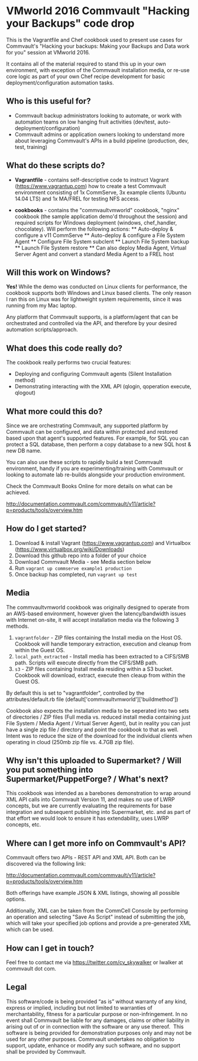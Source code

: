 # VMworld 2016 Commvault "Hacking your Backups" code drop

This is the Vagrantfile and Chef cookbook used to present use cases for Commvault's "Hacking your backups: Making your Backups and Data work for you" session at VMworld 2016.

It contains all of the material required to stand this up in your own environment, with exception of the Commvault installation media, or re-use core logic as part of your own Chef recipe development for basic deployment/configuration automation tasks.

## Who is this useful for?

* Commvault backup administrators looking to automate, or work with automation teams on low hanging fruit activities (dev/test, auto-deployment/configuration)
* Commvault admins or application owners looking to understand more about leveraging Commvault's APIs in a build pipeline (production, dev, test, training)


## What do these scripts do?

* **Vagrantfile** - contains self-descriptive code to instruct Vagrant (https://www.vagrantup.com) how to create a test Commvault environment consisting of 1x CommServe, 3x example clients (Ubuntu 14.04 LTS) and 1x MA/FREL for testing NFS access.

* **cookbooks** - contains the "commvaultvmworld" cookbook, "nginx" cookbook (the sample application demo'd throughout the session) and required scripts for Windows deployment (windows, chef_handler, chocolatey).   Will perform the following actions:
** Auto-deploy & configure a v11 CommServe
** Auto-deploy & configure a File System Agent
** Configure File System subclent
** Launch File System backup
** Launch File System restore
** Can also deploy Media Agent, Virtual Server Agent and convert a standard Media Agent to a FREL host


## Will this work on Windows?

**Yes!**  While the demo was conducted on Linux clients for performance, the cookbook supports both Windows and Linux based clients.  The only reason I ran this on Linux was for lightweight system requirements, since it was running from my Mac laptop.

Any platform that Commvault supports, is a platform/agent that can be orchestrated and controlled via the API, and therefore by your desired automation scripts/approach.


## What does this code really do?

The cookbook really performs two crucial features:

* Deploying and configuring Commvault agents (Silent Installation method)
* Demonstrating interacting with the XML API (qlogin, qoperation execute, qlogout)


## What more could this do?

Since we are orchestrating Commvault, any supported platform by Commvault can be configured, and data within protected and restored based upon that agent's supported features.  For example, for SQL you can protect a SQL database, then perform a copy database to a new SQL host & new DB name.

You can also use these scripts to rapidly build a test Commvault environment, handy if you are experimenting/training with Commvault or looking to automate lab re-builds alongside your production environment.

Check the Commvault Books Online for more details on what can be achieved.

http://documentation.commvault.com/commvault/v11/article?p=products/tools/overview.htm


## How do I get started?

1. Download & install Vagrant (https://www.vagrantup.com) and Virtualbox (https://www.virtualbox.org/wiki/Downloads)
2. Download this github repo into a folder of your choice
3. Download Commvault Media - see Media section below
4. Run `vagrant up commserve example1 production`
5. Once backup has completed, run `vagrant up test`


## Media

The commvaultvmworld cookbook was originally designed to operate from an AWS-based environment, however given the latency/bandwidth issues with Internet on-site, it will accept installation media via the following 3 methods.

1. `vagrantfolder` - ZIP files containing the Install media on the Host OS.  Cookbook will handle temporary extraction, execution and cleanup from within the Guest OS.
2. `local_path_extracted` - Install media has been extracted to a CIFS/SMB path.  Scripts will execute directly from the CIFS/SMB path.
3. `s3` - ZIP files containing Install media residing within a S3 bucket.  Cookbook will download, extract, execute then cleaup from within the Guest OS.

By default this is set to "vagrantfolder", controlled by the attributes/default.rb file (default['commvaultvmworld']['buildmethod'])

Cookbook also expects the installation media to be seperated into two sets of directories / ZIP files (Full media vs. reduced install media containing just File System / Media Agent / Virtual Server Agent), but in reality you can just have a single zip file / directory and point the cookbook to that as well.   Intent was to reduce the size of the download for the individual clients when operating in cloud (250mb zip file vs. 4.7GB zip file).


## Why isn't this uploaded to Supermarket? / Will you put something into Supermarket/PuppetForge? / What's next?

This cookbook was intended as a barebones demonstration to wrap around XML API calls into Commvault Version 11, and makes no use of LWRP concepts, but we are currently evaluating the requirements for base integration and subsequent publishing into Supermarket, etc. and as part of that effort we would look to ensure it has extendability, uses LWRP concepts, etc.


## Where can I get more info on Commvault's API?

Commvault offers two APIs - REST API and XML API.  Both can be discovered via the following link:

http://documentation.commvault.com/commvault/v11/article?p=products/tools/overview.htm

Both offerings have example JSON & XML listings, showing all possible options.   

Additionally, XML can be taken from the CommCell Console by performing an operation and selecting "Save As Script" instead of submitting the job, which will take your specified job options and provide a pre-generated XML which can be used.


## How can I get in touch?

Feel free to contact me via https://twitter.com/cv_skywalker or lwalker at commvault dot com.


## Legal

This software/code is being provided “as is” without warranty of any kind, express or implied, including but not limited to warranties of merchantability, fitness for a particular purpose or non-infringement. In no event shall Commvault be liable for any damages, claims or other liability in arising out of or in connection with the software or any use thereof.  This software is being provided for demonstration purposes only and may not be used for any other purposes. Commvault undertakes no obligation to support, update, enhance or modify any such software, and no support shall be provided by Commvault.
